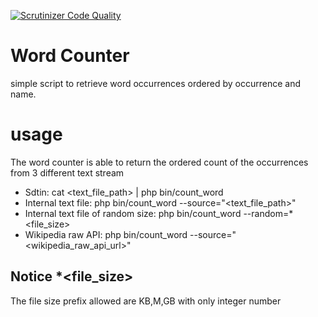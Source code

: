 [![Scrutinizer Code Quality](https://scrutinizer-ci.com/g/mauipipe/word_counter/badges/quality-score.png?b=master)](https://scrutinizer-ci.com/g/mauipipe/word_counter/?branch=master)


# Word Counter
simple script to retrieve word occurrences ordered by occurrence and name.

# usage

The word counter is able to return the ordered count of the occurrences from 3 different text stream
* Sdtin: cat <text_file_path> | php bin/count_word
* Internal text file: php bin/count_word --source="<text_file_path>"
* Internal text file of random size: php bin/count_word --random=*<file_size>
* Wikipedia raw API: php bin/count_word --source="<wikipedia_raw_api_url>"

## Notice *<file_size>
The file size prefix allowed are KB,M,GB with only integer number
